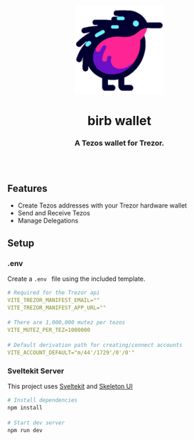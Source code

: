 <p align="center">
  <img width="200" height="200" src="https://github.com/ben-haas/birb-wallet/blob/main/static/logo/birb_logo_md.png?raw=true">
</p>

<h1 align="center" style="border-bottom:0">birb wallet</h1>
<h3 align="center">A Tezos wallet for Trezor.</h3>

</br>
</br>

## Features

- Create Tezos addresses with your Trezor hardware wallet
- Send and Receive Tezos
- Manage Delegations

## Setup

### .env

Create a `.env ` file using the included template.

```yaml
# Required for the Trezor api
VITE_TREZOR_MANIFEST_EMAIL=""
VITE_TREZOR_MANIFEST_APP_URL=""

# There are 1,000,000 mutez per tezos
VITE_MUTEZ_PER_TEZ=1000000

# Default derivation path for creating/connect accounts
VITE_ACCOUNT_DEFAULT="m/44'/1729'/0'/0'"
```

### Sveltekit Server

This project uses [Sveltekit](https://kit.svelte.dev/) and [Skeleton UI](https://www.skeleton.dev/)

```bash
# Install dependencies
npm install

# Start dev server
npm run dev
```
